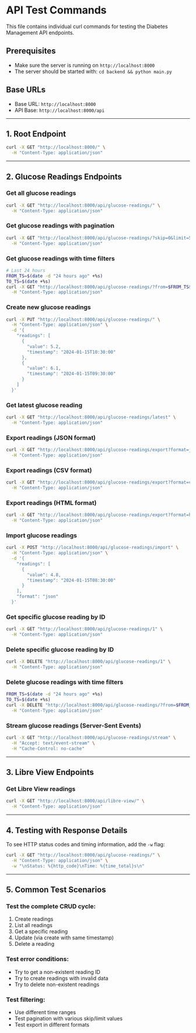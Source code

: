 # API Test Commands

This file contains individual curl commands for testing the Diabetes Management API endpoints.

## Prerequisites
- Make sure the server is running on `http://localhost:8000`
- The server should be started with: `cd backend && python main.py`

## Base URLs
- Base URL: `http://localhost:8000`
- API Base: `http://localhost:8000/api`

---

## 1. Root Endpoint

```bash
curl -X GET "http://localhost:8000/" \
  -H "Content-Type: application/json"
```

---

## 2. Glucose Readings Endpoints

### Get all glucose readings
```bash
curl -X GET "http://localhost:8000/api/glucose-readings/" \
  -H "Content-Type: application/json"
```

### Get glucose readings with pagination
```bash
curl -X GET "http://localhost:8000/api/glucose-readings/?skip=0&limit=5" \
  -H "Content-Type: application/json"
```

### Get glucose readings with time filters
```bash
# Last 24 hours
FROM_TS=$(date -d "24 hours ago" +%s)
TO_TS=$(date +%s)
curl -X GET "http://localhost:8000/api/glucose-readings/?from=$FROM_TS&to=$TO_TS" \
  -H "Content-Type: application/json"
```

### Create new glucose readings
```bash
curl -X PUT "http://localhost:8000/api/glucose-readings/" \
  -H "Content-Type: application/json" \
  -d '{
    "readings": [
      {
        "value": 5.2,
        "timestamp": "2024-01-15T10:30:00"
      },
      {
        "value": 6.1,
        "timestamp": "2024-01-15T09:30:00"
      }
    ]
  }'
```

### Get latest glucose reading
```bash
curl -X GET "http://localhost:8000/api/glucose-readings/latest" \
  -H "Content-Type: application/json"
```

### Export readings (JSON format)
```bash
curl -X GET "http://localhost:8000/api/glucose-readings/export?format=json&limit=10" \
  -H "Content-Type: application/json"
```

### Export readings (CSV format)
```bash
curl -X GET "http://localhost:8000/api/glucose-readings/export?format=csv&limit=10" \
  -H "Content-Type: application/json"
```

### Export readings (HTML format)
```bash
curl -X GET "http://localhost:8000/api/glucose-readings/export?format=html&limit=10" \
  -H "Content-Type: application/json"
```

### Import glucose readings
```bash
curl -X POST "http://localhost:8000/api/glucose-readings/import" \
  -H "Content-Type: application/json" \
  -d '{
    "readings": [
      {
        "value": 4.8,
        "timestamp": "2024-01-15T08:30:00"
      }
    ],
    "format": "json"
  }'
```

### Get specific glucose reading by ID
```bash
curl -X GET "http://localhost:8000/api/glucose-readings/1" \
  -H "Content-Type: application/json"
```

### Delete specific glucose reading by ID
```bash
curl -X DELETE "http://localhost:8000/api/glucose-readings/1" \
  -H "Content-Type: application/json"
```

### Delete glucose readings with time filters
```bash
FROM_TS=$(date -d "24 hours ago" +%s)
TO_TS=$(date +%s)
curl -X DELETE "http://localhost:8000/api/glucose-readings/?from=$FROM_TS&to=$TO_TS" \
  -H "Content-Type: application/json"
```

### Stream glucose readings (Server-Sent Events)
```bash
curl -X GET "http://localhost:8000/api/glucose-readings/stream" \
  -H "Accept: text/event-stream" \
  -H "Cache-Control: no-cache"
```

---

## 3. Libre View Endpoints

### Get Libre View readings
```bash
curl -X GET "http://localhost:8000/api/libre-view/" \
  -H "Content-Type: application/json"
```

---

## 4. Testing with Response Details

To see HTTP status codes and timing information, add the `-w` flag:

```bash
curl -X GET "http://localhost:8000/api/glucose-readings/" \
  -H "Content-Type: application/json" \
  -w "\nStatus: %{http_code}\nTime: %{time_total}s\n"
```

---

## 5. Common Test Scenarios

### Test the complete CRUD cycle:
1. Create readings
2. List all readings
3. Get a specific reading
4. Update (via create with same timestamp)
5. Delete a reading

### Test error conditions:
- Try to get a non-existent reading ID
- Try to create readings with invalid data
- Try to delete non-existent readings

### Test filtering:
- Use different time ranges
- Test pagination with various skip/limit values
- Test export in different formats 